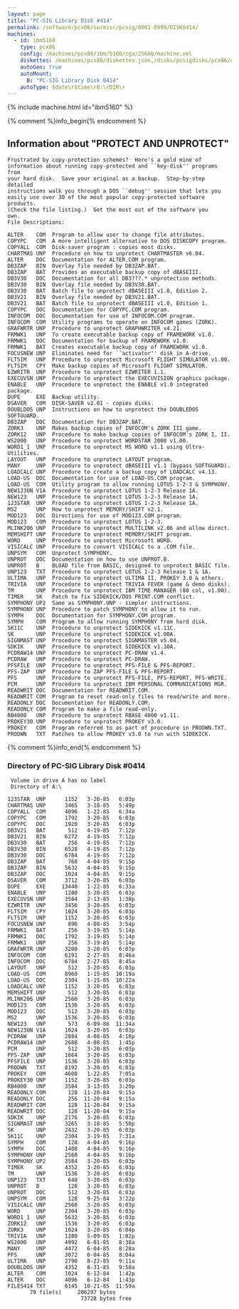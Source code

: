 ```yaml
---
layout: page
title: "PC-SIG Library Disk #414"
permalink: /software/pcx86/sw/misc/pcsig/0001-0999/DISK0414/
machines:
  - id: ibm5160
    type: pcx86
    config: /machines/pcx86/ibm/5160/cga/256kb/machine.xml
    diskettes: /machines/pcx86/diskettes.json,/disks/pcsigdisks/pcx86/diskettes.json
    autoGen: true
    autoMount:
      B: "PC-SIG Library Disk 0414"
    autoType: $date\r$time\rB:\rDIR\r
---
```


{% include machine.html id="ibm5160" %}

{% comment %}info_begin{% endcomment %}

## Information about "PROTECT AND UNPROTECT"

    Frustrated by copy-protection schemes?  Here's a gold mine of
    information about running copy-protected and ``key-disk'' programs from
    your hard disk.  Save your original as a backup.  Step-by-step detailed
    instructions walk you through a DOS ``debug'' session that lets you
    easily use over 30 of the most popular copy-protected software products.
    (Check the file listing.)  Get the most out of the software you
    own.
    File Descriptions:
    
    ALTER    COM  Program to allow user to change file attributes.
    COPYPC   COM  A more intelligent alternative to DOS DISKCOPY program.
    COPYALL  COM  Disk-saver program : copies most disks.
    CHARTMAS UNP  Procedure on how to unprotect CHARTMASTER v6.04.
    ALTER    DOC  Documentation for ALTER.COM program.
    DB3ZAP   BIN  Overlay file needed by DB3ZAP.BAT.
    DB3ZAP   BAT  Provides an executable backup copy of dBASEIII.
    DB3V30   DOC  Documentation for all DB3???.* unprotection methods.
    DB3V30   BIN  Overlay file needed by DB3V30.BAT.
    DB3V30   BAT  Batch file to unprotect dBASEIII v1.0, Edition 2.
    DB3V21   BIN  Overlay file needed by DB3V21.BAT.
    DB3V21   BAT  Batch file to unprotect dBASEIII v1.0, Edition 1.
    COPYPC   DOC  Documentation for COPYPC.COM program.
    INFOCOM  DOC  Documentation for use of INFOCOM.COM program.
    INFOCOM  COM  Utility programs to operate on INFOCOM games (ZORK).
    GRAFWRTR UNP  Procedure to unprotect GRAPHWRITER v4.21.
    FRMWK1   UNP  To create executable backup copy of FRAMEWORK v1.0.
    FRMWK1   DOC  Documentation for backup of FRAMEWORK v1.0.
    FRMWK1   BAT  Creates executable backup copy of FRAMEWORK v1.0.
    FOCUSNEW UNP  Eliminates need for ``activator'' disk in A-drive.
    FLTSIM   UNP  Procedure to unprotect Microsoft FLIGHT SIMULATOR v1.00.
    FLTSIM   CPY  Make backup copies of Microsoft FLIGHT SIMULATOR.
    EZWRITR  UNP  Procedure to unprotect EZWRITER 1.1.
    EXECUVSN UNP  Procedure to unprotect the EXECUVISION graphics package.
    ENABLE   UNP  Procedure to unprotect the ENABLE v1.0 integrated package.
    DUPE     EXE  Backup utility.
    DSAVER   COM  DISK-SAVER v2.01 - copies disks.
    DOUBLDOS UNP  Instructions on how to unprotect the DOUBLEDOS SOFTGUARD.
    DB3ZAP   DOC  Documentation for DB3ZAP.BAT.
    ZORK3    UNP  Makes backup copies of INFOCOM's ZORK III game.
    ZORK12   UNP  Procedure to make backup copies of INFOCOM's ZORK I, II.
    WS2000   UNP  Procedure to unprotect WORDSTAR 2000 v1.00.
    WORD1_1  UNP  Procedure to unprotect MS WORD v1.1 using Ultra-Utilities.
    LAYOUT   UNP  Procedure to unprotect LAYOUT program.
    MANY     UNP  Procedure to unprotect dBASEIII v1.1 (bypass SOFTGUARD).
    LOADCALC UNP  Procedure to create a backup copy of LOADCALC v4.13.
    LOAD-US  DOC  Documentation for use of LOAD-US.COM program.
    LOAD-US  COM  Utility program to allow running LOTUS 1-2-3 & SYMPHONY.
    NEW123UN V1A  Procedure to unprotect LOTUS 1-2-3 Release 1A.
    NEW123   UNP  Procedure to unprotect LOTUS 1-2-3 Release 1A.
    123STAR  UNP  Procedure to unprotect LOTUS 1-2-3 Release 1A.
    MS2      UNP  How to unprotect MEMORY/SHIFT v2.1.
    MOD123   DOC  Directions for use of MOD123.COM program.
    MOD123   COM  Procedure to unprotect LOTUS 1-2-3.
    MLINK206 UNP  Procedure to unprotect MULTILINK v2.06 and allow direct.
    MEMSHIFT UNP  Procedure to unprotect MEMORY/SHIFT program.
    WORD     UNP  Procedure to unprotect Microsoft WORD.
    VISICALC UNP  Procedure to convert VISICALC to a .COM file.
    UNPSYM   COM  Unprotect SYMPHONY.
    UNPROT   DOC  Documentation on how to use UNPROT.B.
    UNPROT   B    BLOAD file from BASIC, designed to unprotect BASIC file.
    UNP123   TXT  Procedure to unprotect LOTUS 1-2-3 Release 1 & 1A.
    ULTIMA   UNP  Procedure to unprotect ULTIMA II, PROKEY 3.0 & others.
    TRIVIA   UNP  Procedure to unprotect TRIVIA FEVER (game & demo disks).
    TM       UNP  Procedure to unprotect IBM TIME MANAGER (80 col, v1.00).
    TIMER    SK   Patch to fix SIDEKICK/DOS PRINT.COM conflict.
    SYMPHONY UP2  Same as SYMPHONY.UNP - simpler instructions.
    SYMPHONY UNP  Procedure to patch SYMPHONY to allow it to run.
    SYMPH    DOC  Documentation for SYMPHONY.COM program.
    SYMPH    COM  Program to allow running SYMPHONY from hard disk.
    SK11C    UNP  Procedure to unprotect SIDEKICK v1.11C.
    SK       UNP  Procedure to unprotect SIDEKICK v1.00A.
    SIGNMAST UNP  Procedure to unprotect SIGNMASTER v5.04.
    SDKIK    UNP  Procedure to unprotect SIDEKICK v1.10A.
    PCDRAW14 UNP  Procedure to unprotect PC-DRAW v1.4.
    PCDRAW   UNP  Procedure to unprotect PC-DRAW.
    PFSFILE  UNP  Procedure to unprotect PFS-FILE & PFS-REPORT.
    PFS-ZAP  UNP  Procedure to ZAP PFS-FILE & PFS-REPORT.
    PFS      UNP  Procedure to unprotect PFS-FILE, PFS-REPORT, PFS-WRITE.
    PCM      UNP  Procedure to unprotect IBM PERSONAL COMMUNICATIONS MGR.
    READWRIT DOC  Documentation for READWRIT.COM.
    READWRIT COM  Program to reset read-only files to read/write and more.
    READONLY DOC  Documentation for READONLY.COM.
    READONLY COM  Program to make a file read-only.
    RB4000   UNP  Procedure to unprotect RBASE 4000 v1.11.
    PROKEY30 UNP  Procedure to unprotect PROKEY v3.0.
    PROKEY   COM  Program referred to as part of procedure in PRODWN.TXT.
    PRODWN   TXT  Patches to allow PROKEY v3.0 to run with SIDEKICK.
{% comment %}info_end{% endcomment %}


### Directory of PC-SIG Library Disk #0414

     Volume in drive A has no label
     Directory of A:\

    123STAR  UNP      1152   3-20-85   6:03p
    CHARTMAS UNP      3465   3-18-85   5:49p
    COPYALL  COM      4096   1-22-85   6:34a
    COPYPC   COM      1792   3-20-85   6:03p
    COPYPC   DOC      1920   3-20-85   6:03p
    DB3V21   BAT       512   4-19-85   7:12p
    DB3V21   BIN      6272   4-19-85   7:12p
    DB3V30   BAT       256   4-19-85   7:12p
    DB3V30   BIN      6528   4-19-85   7:12p
    DB3V30   DOC      6784   4-19-85   7:12p
    DB3ZAP   BAT       768   4-04-85   9:15p
    DB3ZAP   BIN      5632   4-04-85   9:15p
    DB3ZAP   DOC      1024   4-04-85   9:15p
    DSAVER   COM      3712   3-20-85   6:03p
    DUPE     EXE     13440   1-22-85   6:33a
    ENABLE   UNP      1280   3-20-85   6:03p
    EXECUVSN UNP      3584   2-13-85   1:38p
    EZWRITR  UNP      3456   3-20-85   6:03p
    FLTSIM   CPY      1024   3-20-85   6:03p
    FLTSIM   UNP      1152   3-20-85   6:03p
    FOCUSNEW UNP       896   4-08-85   3:54p
    FRMWK1   BAT       256   3-19-85   5:14p
    FRMWK1   DOC      1792   3-19-85   5:14p
    FRMWK1   UNP       256   3-19-85   5:14p
    GRAFWRTR UNP      3200   3-20-85   6:03p
    INFOCOM  COM      6191   2-27-85   8:46a
    INFOCOM  DOC      6784   2-27-85   8:45a
    LAYOUT   UNP       512   3-20-85   6:03p
    LOAD-US  COM      8960   1-15-85  10:19a
    LOAD-US  DOC      2304   1-15-85  10:22a
    LOADCALC UNP      1152   3-20-85   6:03p
    MEMSHIFT UNP       512   3-20-85   6:03p
    MLINK206 UNP      2560   3-20-85   6:03p
    MOD123   COM      1536   3-20-85   6:03p
    MOD123   DOC       512   3-20-85   6:03p
    MS2      UNP      1536   3-20-85   6:03p
    NEW123   UNP       573   6-09-86  11:34a
    NEW123UN V1A      1024   3-20-85   6:03p
    PCDRAW   UNP      2884   4-08-85   4:10p
    PCDRAW14 UNP      2688   4-08-85   1:45p
    PCM      UNP       512   3-20-85   6:03p
    PFS-ZAP  UNP      1664   3-20-85   6:03p
    PFSFILE  UNP      1536   3-20-85   6:03p
    PRODWN   TXT      8192   3-20-85   6:03p
    PROKEY   COM      4608   1-22-85   7:05a
    PROKEY30 UNP      1152   3-20-85   6:03p
    RB4000   UNP      3584   3-13-85   3:20p
    READONLY COM       128  11-20-84   9:15a
    READONLY DOC       256  11-20-84   9:15a
    READWRIT COM       128  11-20-84   9:15a
    READWRIT DOC       128  11-20-84   9:15a
    SDKIK    UNP      2176   3-20-85   6:03p
    SIGNMAST UNP      3265   3-18-85   5:50p
    SK       UNP      2432   3-20-85   6:03p
    SK11C    UNP      2304   3-19-85   7:31a
    SYMPH    COM       128   4-04-85   9:16p
    SYMPH    DOC      1408   4-04-85   9:16p
    SYMPHONY UNP      2560   4-04-85   9:16p
    SYMPHONY UP2      3584   3-20-85   6:03p
    TIMER    SK       4352   3-20-85   6:03p
    TM       UNP      1536   3-20-85   6:03p
    UNP123   TXT       640   3-20-85   6:03p
    UNPROT   B         128   3-20-85   6:03p
    UNPROT   DOC       512   3-20-85   6:03p
    UNPSYM   COM       128   9-25-84   3:22p
    VISICALC UNP      2560   3-20-85   6:03p
    WORD     UNP      2304   3-20-85   6:03p
    WORD1_1  UNP      5632   3-20-85   6:03p
    ZORK12   UNP      1536   3-20-85   6:03p
    ZORK3    UNP      1024   3-20-85   6:04p
    TRIVIA   UNP      1280   5-09-85   1:02p
    WS2000   UNP      4992   6-01-85   8:38a
    MANY     UNP      4472   6-04-85   8:28a
    PFS      UNP      3072   6-04-85   8:04a
    ULTIMA   UNP      2790   8-22-85   9:11a
    DOUBLDOS UNP      4352   8-31-85   9:58a
    ALTER    COM      1024   6-12-84   1:42p
    ALTER    DOC      4096   6-12-84   1:43p
    FILES414 TXT      6145  10-21-85  11:59a
           79 file(s)     206297 bytes
                           73728 bytes free
